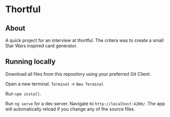 # Thortful

## About

A quick project for an interview at thortful. The critera was to create a small Star Wars inspired card generator. 


## Running locally

Download all files from this repository using your preferred Git Client.

Open a new terminal. `Terminal` -> `New Terminal`

Run `npm install`.

Run `ng serve` for a dev server. Navigate to `http://localhost:4200/`. The app will automatically reload if you change any of the source files.



